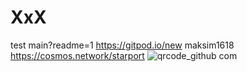 # XxX
test
main?readme=1
https://gitpod.io/new
maksim1618
https://cosmos.network/starport
![qrcode_github com](https://user-images.githubusercontent.com/93188410/138864534-d19c9cc7-0af0-4b81-8742-c58e4518e2da.png)

